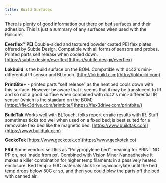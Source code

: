 ```yaml
---
title: Build Surfaces
---  
```


There is plenty of good information out there on bed surfaces and their adhesion. This is just a summary of any surfaces when used with the Railcore.

**Everflex™ PEI** Double-sided and textured powder coated PEI flex plates offered by Subtle Design. Compatible with all forms of sensors and probes. Printed parts self release when cooled down. [https://subtle.design/everflex](https://subtle.design/everflex)

**Lokbuild** is the build surface on the BOM. Compatible with dc42's mini-differential IR sensor and BLtouch. [http://lokbuild.com](http://lokbuild.com)

**PrintBite+** - printed parts “self release” as the heat bed cools down with this surface. However be aware that it seems that it may be translucent to IR and so not a good surface when combined with dc42's mini-differential IR sensor (which is the standard on the BOM) [https://flex3drive.com/printbite/](https://flex3drive.com/printbite/)

**BuildTak** Works well with BLTouch, folks report erratic results with IR. Stuff sometimes ticks too well when used on a fixed bed; is best suited for a removable flex bed like the magnetic bed. [https://www.buildtak.com](https://www.buildtak.com)

**GeckoTek** [https://www.geckotek.co](https://www.geckotek.co)

**FR4** Some vendors sell this as "Polypropylene bed", meaning for PRINTING PP on, not 'made from pp'. Combined with Vision Miner Nanoadhesive it makes a killer combination for higher temp filaments in a passively heated enclosure. Bed temp > 90C materials stick like cyanoacrylate until the bed temp drops below 50C or so, and then you could blow the parts off the bed with canned air. 

